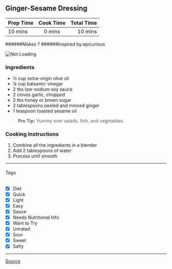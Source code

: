 ## Ginger-Sesame Dressing

| Prep Time  | Cook Time    | Total Time  |
| ---------- |:------------:| -----------:|
| 10 mins    | 0 mins      | 10 mins     |


######Makes ?
######Inspired by:epicurious

![Not Loading](http://i.imgur.com/gE1G08ql.jpg)

### Ingredients

* ½ cup extra-virgin olive oil
* ¼ cup balsamic vinegar
* 2 tbs low-sodium soy sauce
* 2 cloves garlic, chopped
* 2 tbs honey or brown sugar
* 2 tablespoons peeled and minced ginger
* 1 teaspoon toasted sesame oil


> **Pro Tip:** Yummy over salads, fish, and vegetables.

### Cooking Instructions

1. Combine all the ingredients in a blender
2. Add 2 tablespoons of water
3. Process until smooth

---

###### Tags
- [x] Diet
- [x] Quick
- [x] Light
- [x] Easy
- [x] Sauce
- [x] Needs Nutritional Info
- [x] Want to Try
- [x] Unrated
- [x] Sour
- [x] Sweet
- [x] Salty

---

[Source](http://www.epicurious.com/recipes/food/views/ginger-sesame-dressing-238744)

